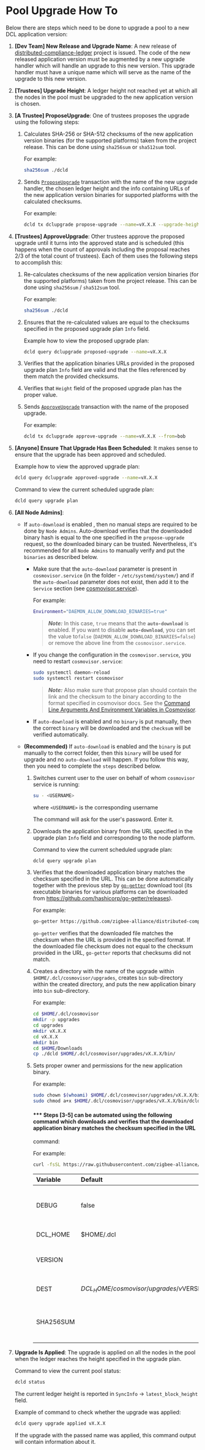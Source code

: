 # Pool Upgrade How To

Below there are steps which need to be done to upgrade a pool to a new DCL
application version:

1. **[Dev Team] New Release and Upgrade Name**: A new release of
   [distributed-compliance-ledger](https://github.com/zigbee-alliance/distributed-compliance-ledger)
   project is issued. The code of the new released application version must be
   augmented by a new upgrade handler which will handle an upgrade to this new
   version. This upgrade handler must have a unique name which will serve as the
   name of the upgrade to this new version.

2. **[Trustees] Upgrade Height**: A ledger height not reached yet at which all
   the nodes in the pool must be upgraded to the new application version is
   chosen.

3. **[A Trustee] ProposeUpgrade**: One of trustees proposes the upgrade using
   the following steps:

   1. Calculates SHA-256 or SHA-512 checksums of the new application version
      binaries (for the supported platforms) taken from the project release.
      This can be done using `sha256sum` or `sha512sum` tool.

      For example:

      ```bash
      sha256sum ./dcld
      ```

   2. Sends [`ProposeUpgrade`](./transactions.md#propose_upgrade) transaction
      with the name of the new upgrade handler, the chosen ledger height and the
      info containing URLs of the new application version binaries for supported
      platforms with the calculated checksums.

      For example:

      ```bash
      dcld tx dclupgrade propose-upgrade --name=vX.X.X --upgrade-height=<int64> --upgrade-info="{\"binaries\":{\"linux/amd64\":\"https://github.com/zigbee-alliance/distributed-compliance-ledger/releases/download/vX.X.X/dcld?checksum=sha256:50708d4f7e00da347d4e678bf26780cd424232461c4bb414f72391c75e39545a\"}}" --from=alice
      ```

4. **[Trustees] ApproveUpgrade**: Other trustees approve the proposed upgrade
   until it turns into the approved state and is scheduled (this happens when
   the count of approvals including the proposal reaches 2/3 of the total count
   of trustees). Each of them uses the following steps to accomplish this:

   1. Re-calculates checksums of the new application version binaries (for the
      supported platforms) taken from the project release. This can be done
      using `sha256sum` / `sha512sum` tool.

      For example:

      ```bash
      sha256sum ./dcld
      ```

   2. Ensures that the re-calculated values are equal to the checksums specified
      in the proposed upgrade plan `Info` field.

      Example how to view the proposed upgrade plan:

      ```bash
      dcld query dclupgrade proposed-upgrade --name=vX.X.X
      ```

   3. Verifies that the application binaries URLs provided in the proposed
      upgrade plan `Info` field are valid and that the files referenced by them
      match the provided checksums.

   4. Verifies that `Height` field of the proposed upgrade plan has the proper
      value.

   5. Sends [`ApproveUpgrade`](./transactions.md#approve_upgrade) transaction
      with the name of the proposed upgrade.

      For example:

      ```bash
      dcld tx dclupgrade approve-upgrade --name=vX.X.X --from=bob
      ```

5. **[Anyone] Ensure That Upgrade Has Been Scheduled**: It makes sense to ensure
   that the upgrade has been approved and scheduled.

   Example how to view the approved upgrade plan:

   ```bash
   dcld query dclupgrade approved-upgrade --name=vX.X.X
   ```

   Command to view the current scheduled upgrade plan:

   ```bash
   dcld query upgrade plan
   ```

6. **[All Node Admins]**: 
   
   - If `auto-download` is enabled , then no manual steps are required to be done by `Node Admins`. Auto-download verifies that the downloaded binary hash is equal to the one specified in the `propose-upgrade` request, so the downloaded binary can be trusted.
   Nevertheless, it's recommended for all `Node Admins` to manually verify and put the `binaries` as described below.<br>
      - Make sure that the `auto-download` parameter is present in `cosmovisor.service` (in the folder - `/etc/systemd/system/`) and if the `auto-download` parameter does not exist, then add it to the  `Service` section (see [cosmovisor.service](../deployment/cosmovisor.service)).
         
         For example:

         ```bash
         Environment="DAEMON_ALLOW_DOWNLOAD_BINARIES=true"
         ```

         > **_Note:_**  In this case, `true` means that the **`auto-download`** is enabled. If you want to disable **`auto-download`**, you can set the value to`false` (`DAEMON_ALLOW_DOWNLOAD_BINARIES=false`) or remove the above line from the `cosmovisor.service`.

      - If you change the configuration in the `cosmovisor.service`, you need to restart `cosmovisor.service`:
         ```bash
         sudo systemctl daemon-reload
         sudo systemctl restart cosmovisor
         ```

         > **_Note:_** Also make sure that propose plan should contain the link and the checksum to the binary according to the format specified in cosmovisor docs. 
         See the [Command Line Arguments And Environment Variables in Cosmovisor](https://github.com/cosmos/cosmos-sdk/tree/main/cosmovisor#command-line-arguments-and-environment-variables).

      - If `auto-download` is enabled and no `binary` is put manually, then the correct `binary` will be downloaded and the `checksum` will be verified automatically. 
   
   - **(Recommended)** If `auto-download` is enabled and the `binary` is put manually to the correct folder, then this `binary` will be used for upgrade and no `auto-download` will happen. If you follow this way, then you need to complete the `steps` described below.

      1. Switches current user to the user on behalf of whom `cosmovisor` service
         is running:

         ```bash
         su - <USERNAME>
         ```

         where `<USERNAME>` is the corresponding username

         The command will ask for the user's password. Enter it.

      2. Downloads the application binary from the URL specified in the upgrade
         plan `Info` field and corresponding to the node platform.

         Command to view the current scheduled upgrade plan:

         ```bash
         dcld query upgrade plan
         ```

      3. Verifies that the downloaded application binary matches the checksum
         specified in the URL. This can be done automatically together with the
         previous step by [`go-getter`](https://github.com/hashicorp/go-getter)
         download tool (its executable binaries for various platforms can be
         downloaded from <https://github.com/hashicorp/go-getter/releases>).

         For example:

         ```bash
         go-getter https://github.com/zigbee-alliance/distributed-compliance-ledger/releases/download/vX.X.X/dcld?checksum=sha256:50708d4f7e00da347d4e678bf26780cd424232461c4bb414f72391c75e39545a $HOME/Downloads
         ```

         `go-getter` verifies that the downloaded file matches the checksum when
         the URL is provided in the specified format. If the downloaded file
         checksum does not equal to the checksum provided in the URL, `go-getter`
         reports that checksums did not match.

      4. Creates a directory with the name of the upgrade within
         `$HOME/.dcl/cosmovisor/upgrades`, creates `bin` sub-directory within the
         created directory, and puts the new application binary into `bin`
         sub-directory.

         For example:

         ```bash
         cd $HOME/.dcl/cosmovisor
         mkdir -p upgrades
         cd upgrades
         mkdir vX.X.X
         cd vX.X.X
         mkdir bin
         cd $HOME/Downloads
         cp ./dcld $HOME/.dcl/cosmovisor/upgrades/vX.X.X/bin/
         ```

      5. Sets proper owner and permissions for the new application binary.

         For example:

         ```bash
         sudo chown $(whoami) $HOME/.dcl/cosmovisor/upgrades/vX.X.X/bin/dcld
         sudo chmod a+x $HOME/.dcl/cosmovisor/upgrades/vX.X.X/bin/dcld
         ```

         #### *** Steps [3-5] can be automated using the following command which downloads and verifies that the downloaded application binary matches the checksum specified in the URL
            command:

            For example:

            ```bash
            curl -fsSL https://raw.githubusercontent.com/zigbee-alliance/distributed-compliance-ledger/master/deployment/scripts/install.sh | SHA256SUM=ea0e16eed3cc30b5a7f17299aca01b5d827b9a04576662d957af02608bca0fb6 bash
            ```

            | Variable   | Default                                     | Description                                  |
            |:-----------|:--------------------------------------------|----------------------------------------------|
            | DEBUG      | false                                       | Enables verbose mode during the execution    |
            | DCL_HOME   | $HOME/.dcl                                  | DCL home folder                              |
            | VERSION    |                                             | DCL binary version to be upgraded            |
            | DEST       | $DCL_HOME/cosmovisor/upgrades/v$VERSION/bin | Destination path for DCL binary              |
            | SHA256SUM  |                                             | SHA256 sum value for DCL binary verification |

7. **Upgrade Is Applied**: The upgrade is applied on all the nodes in the pool
   when the ledger reaches the height specified in the upgrade plan.

   Command to view the current pool status:

   ```bash
   dcld status
   ```

   The current ledger height is reported in `SyncInfo` -> `latest_block_height`
   field.

   Example of command to check whether the upgrade was applied:

   ```bash
   dcld query upgrade applied vX.X.X
   ```

   If the upgrade with the passed name was applied, this command output will
   contain information about it.
